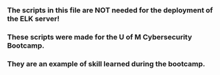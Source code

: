 ### The scripts in this file are NOT needed for the deployment of the ELK server!  
### These scripts were made for the U of M Cybersecurity Bootcamp.
### They are an example of skill learned during the bootcamp. 
